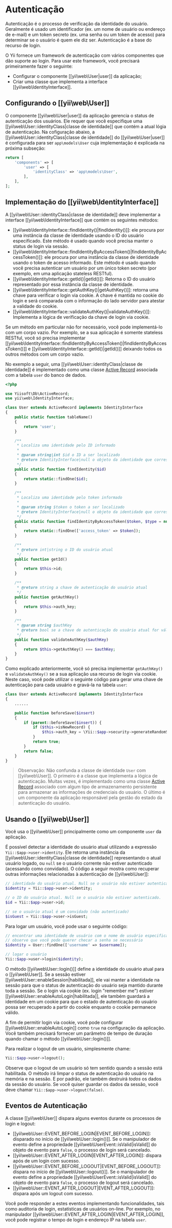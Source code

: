 Autenticação
==============

Autenticação é o processo de verificação da identidade do usuário. Geralmente é usado um identificador (ex. um nome de usuário ou endereço de e-mail) e um token secreto (ex. uma senha ou um token de acesso) para determinar se o usuário é quem ele diz ser. Autenticação é a base do recurso de login.

O Yii fornece um framework de autenticação com vários componentes que dão suporte ao login. Para usar este framework, você precisará primeiramente fazer o seguinte:

* Configurar o componente [[yii\web\User|user]] da aplicação;
* Criar uma classe que implementa a interface [[yii\web\IdentityInterface]].


## Configurando o [[yii\web\User]] <span id="configuring-user"></span>

O componente [[yii\web\User|user]] da aplicação gerencia o status de autenticação dos usuários. Ele requer que você especifique uma [[yii\web\User::identityClass|classe de identidade]] que contém a atual lógia de autenticação.
Na cofiguração abaixo, a [[yii\web\User::identityClass|classe de identidade]] do
[[yii\web\User|user]] é configurada para ser `app\models\User` cuja implementação é explicada na próxima subseção:

```php
return [
    'components' => [
        'user' => [
            'identityClass' => 'app\models\User',
        ],
    ],
];
```


## Implementação do [[yii\web\IdentityInterface]] <span id="implementing-identity"></span>

A [[yii\web\User::identityClass|classe de identidade]] deve implementar a interface [[yii\web\IdentityInterface]] que contém os seguintes métodos:

* [[yii\web\IdentityInterface::findIdentity()|findIdentity()]]: ele procura por uma instância da classe de identidade usando o ID do usuário especificado. Este método é usado quando você precisa manter o status de login via sessão.
* [[yii\web\IdentityInterface::findIdentityByAccessToken()|findIdentityByAccessToken()]]: ele procura por uma instância da classe de identidade usando o token de acesso informado. Este método é usado quando você precisa autenticar um usuário por um único token secreto (por exemplo, em uma aplicação stateless RESTful).
* [[yii\web\IdentityInterface::getId()|getId()]]: Retorna o ID do usuário representado por essa instância da classe de identidade.
* [[yii\web\IdentityInterface::getAuthKey()|getAuthKey()]]: retorna uma chave para verificar o login via cookie. A chave é mantida no cookie do login e será comparada com o informação do lado servidor para atestar a validade do cookie.
* [[yii\web\IdentityInterface::validateAuthKey()|validateAuthKey()]]: Implementa a lógica de verificação da chave de login via cookie.

Se um método em particular não for necessário, você pode implementá-lo com um corpo vazio. Por exemplo, se a sua aplicação é somente stateless RESTful, você só precisa implementar [[yii\web\IdentityInterface::findIdentityByAccessToken()|findIdentityByAccessToken()]]
e [[yii\web\IdentityInterface::getId()|getId()]] deixando todos os outros métodos com um corpo vazio.

No exemplo a seguir, uma [[yii\web\User::identityClass|classe de identidade]] é implementado como uma classe [Active Record](db-active-record.md) associada com a tabela `user` do banco de dados.

```php
<?php

use Yiisoft\Db\ActiveRecord;
use yii\web\IdentityInterface;

class User extends ActiveRecord implements IdentityInterface
{
    public static function tableName()
    {
        return 'user';
    }

    /**
     * Localiza uma identidade pelo ID informado
     *
     * @param string|int $id o ID a ser localizado
     * @return IdentityInterface|null o objeto da identidade que corresponde ao ID informado
     */
    public static function findIdentity($id)
    {
        return static::findOne($id);
    }

    /**
     * Localiza uma identidade pelo token informado
     *
     * @param string $token o token a ser localizado
     * @return IdentityInterface|null o objeto da identidade que corresponde ao token informado
     */
    public static function findIdentityByAccessToken($token, $type = null)
    {
        return static::findOne(['access_token' => $token]);
    }

    /**
     * @return int|string o ID do usuário atual
     */
    public function getId()
    {
        return $this->id;
    }

    /**
     * @return string a chave de autenticação do usuário atual
     */
    public function getAuthKey()
    {
        return $this->auth_key;
    }

    /**
     * @param string $authKey
     * @return bool se a chave de autenticação do usuário atual for válida
     */
    public function validateAuthKey($authKey)
    {
        return $this->getAuthKey() === $authKey;
    }
}
```

Como explicado anteriormente, você só precisa implementar `getAuthKey()` e `validateAuthKey()` se a sua aplicação usa recurso de login via cookie. Neste caso, você pode utilizar o seguinte código para gerar uma chave de autenticação para cada usuário
e gravá-la na tabela `user`:

```php
class User extends ActiveRecord implements IdentityInterface
{
    ......

    public function beforeSave($insert)
    {
        if (parent::beforeSave($insert)) {
            if ($this->isNewRecord) {
                $this->auth_key = \Yii::$app->security->generateRandomString();
            }
            return true;
        }
        return false;
    }
}
```

> Observação: Não confunda a classe de identidade `User` com [[yii\web\User]]. O primeiro é a classe que implementa a lógica de autenticação. Muitas vezes, é implementado como uma classe  [Active Record](db-active-record.md) associado com algum tipo de armazenamento persistente para armazenar as informações de credenciais do usuário. O último é um componente da aplicação responsável pela gestão do estado da autenticação do usuário.


## Usando o [[yii\web\User]] <span id="using-user"></span>

Você usa o [[yii\web\User]] principalmente como um componente `user` da aplicação.

É possível detectar a identidade do usuário atual utilizando a expressão `Yii::$app->user->identity`. Ele retorna uma instância da [[yii\web\User::identityClass|classe de identidade]] representando o atual usuário logado, ou `null` se o usuário corrente não estiver autenticado (acessando como convidado). O código a seguir mostra como recuperar outras informações relacionadas à autenticação de [[yii\web\User]]:

```php
// identidade do usuário atual. Null se o usuário não estiver autenticado.
$identity = Yii::$app->user->identity;

// o ID do usuário atual. Null se o usuário não estiver autenticado.
$id = Yii::$app->user->id;

// se o usuário atual é um convidado (não autenticado)
$isGuest = Yii::$app->user->isGuest;
```

Para logar um usuário, você pode usar o seguinte código:

```php
// encontrar uma identidade de usuário com o nome de usuário especificado.
// observe que você pode querer checar a senha se necessário
$identity = User::findOne(['username' => $username]);

// logar o usuário
Yii::$app->user->login($identity);
```

O método [[yii\web\User::login()]] define a identidade do usuário atual para o [[yii\web\User]]. Se a sessão estiver [[yii\web\User::enableSession|habilitada]], ele vai manter a identidade na sessão para que o status de autenticação do usuário seja mantido durante toda a sessão. Se o login via cookie (ex. login "remember me") estiver [[yii\web\User::enableAutoLogin|habilitada]], ele também guardará a identidade em um cookie para que o estado de autenticação do usuário possa ser recuperado a partir do cookie enquanto o cookie permanece válido.

A fim de permitir login via cookie, você pode configurar [[yii\web\User::enableAutoLogin]] como `true` na configuração da aplicação. Você também precisará fornecer um parâmetro de tempo de duração quando chamar o método [[yii\web\User::login()]].

Para realizar o logout de um usuário, simplesmente chame:

```php
Yii::$app->user->logout();
```

Observe que o logout de um usuário só tem sentido quando a sessão está habilitada. O método irá limpar o status de autenticação do usuário na memória e na sessão. E por padrão, ele também destruirá *todos* os dados da sessão do usuário. Se você quiser guardar os dados da sessão, você deve chamar `Yii::$app->user->logout(false)`.


## Eventos de Autenticação <span id="auth-events"></span>

A classe [[yii\web\User]] dispara alguns eventos durante os processos de login e logout:

* [[yii\web\User::EVENT_BEFORE_LOGIN|EVENT_BEFORE_LOGIN]]: disparado no início de [[yii\web\User::login()]].
  Se o manipulador de evento define a propriedade [[yii\web\UserEvent::isValid|isValid]] do objeto de evento para `false`, o processo de login será cancelado.
* [[yii\web\User::EVENT_AFTER_LOGIN|EVENT_AFTER_LOGIN]]: dispara após de um login com sucesso.
* [[yii\web\User::EVENT_BEFORE_LOGOUT|EVENT_BEFORE_LOGOUT]]: dispara no início de [[yii\web\User::logout()]]. Se o manipulador de evento define a propriedade [[yii\web\UserEvent::isValid|isValid]] do objeto de evento para `false`, o processo de logout será cancelado.
* [[yii\web\User::EVENT_AFTER_LOGOUT|EVENT_AFTER_LOGOUT]]: dispara após um logout com sucesso.

Você pode responder a estes eventos implementando funcionalidades, tais como auditoria de login, estatísticas de usuários on-line. Por exemplo, no manipulador
[[yii\web\User::EVENT_AFTER_LOGIN|EVENT_AFTER_LOGIN]], você pode registrar o tempo de login e endereço IP na tabela `user`.



